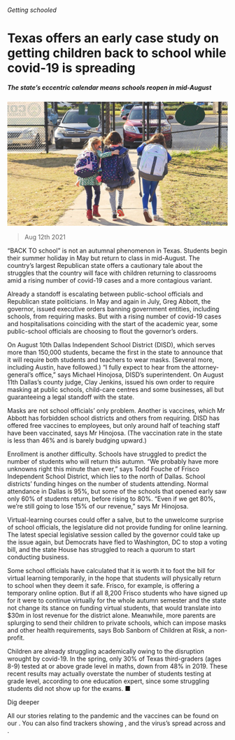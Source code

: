 ###### Getting schooled

# Texas offers an early case study on getting children back to school while covid-19 is spreading 

##### The state’s eccentric calendar means schools reopen in mid-August 

![image](images/20210814_USP002_0.jpg) 

> Aug 12th 2021 

“BACK TO school” is not an autumnal phenomenon in Texas. Students begin their summer holiday in May but return to class in mid-August. The country’s largest Republican state offers a cautionary tale about the struggles that the country will face with children returning to classrooms amid a rising number of covid-19 cases and a more contagious variant.

Already a standoff is escalating between public-school officials and Republican state politicians. In May and again in July, Greg Abbott, the governor, issued executive orders banning government entities, including schools, from requiring masks. But with a rising number of covid-19 cases and hospitalisations coinciding with the start of the academic year, some public-school officials are choosing to flout the governor’s orders.


On August 10th Dallas Independent School District (DISD), which serves more than 150,000 students, became the first in the state to announce that it will require both students and teachers to wear masks. (Several more, including Austin, have followed.) “I fully expect to hear from the attorney-general’s office,” says Michael Hinojosa, DISD’s superintendent. On August 11th Dallas’s county judge, Clay Jenkins, issued his own order to require masking at public schools, child-care centres and some businesses, all but guaranteeing a legal standoff with the state.

Masks are not school officials’ only problem. Another is vaccines, which Mr Abbott has forbidden school districts and others from requiring. DISD has offered free vaccines to employees, but only around half of teaching staff have been vaccinated, says Mr Hinojosa. (The vaccination rate in the state is less than 46% and is barely budging upward.)

Enrollment is another difficulty. Schools have struggled to predict the number of students who will return this autumn. “We probably have more unknowns right this minute than ever,” says Todd Fouche of Frisco Independent School District, which lies to the north of Dallas. School districts’ funding hinges on the number of students attending. Normal attendance in Dallas is 95%, but some of the schools that opened early saw only 60% of students return, before rising to 80%. “Even if we get 80%, we’re still going to lose 15% of our revenue,” says Mr Hinojosa.

Virtual-learning courses could offer a salve, but to the unwelcome surprise of school officials, the legislature did not provide funding for online learning. The latest special legislative session called by the governor could take up the issue again, but Democrats have fled to Washington, DC to stop a voting bill, and the state House has struggled to reach a quorum to start conducting business.

Some school officials have calculated that it is worth it to foot the bill for virtual learning temporarily, in the hope that students will physically return to school when they deem it safe. Frisco, for example, is offering a temporary online option. But if all 8,200 Frisco students who have signed up for it were to continue virtually for the whole autumn semester and the state not change its stance on funding virtual students, that would translate into $30m in lost revenue for the district alone. Meanwhile, more parents are splurging to send their children to private schools, which can impose masks and other health requirements, says Bob Sanborn of Children at Risk, a non-profit.

Children are already struggling academically owing to the disruption wrought by covid-19. In the spring, only 30% of Texas third-graders (ages 8-9) tested at or above grade level in maths, down from 48% in 2019. These recent results may actually overstate the number of students testing at grade level, according to one education expert, since some struggling students did not show up for the exams. ■

Dig deeper

All our stories relating to the pandemic and the vaccines can be found on our . You can also find trackers showing ,  and the virus’s spread across  and .

